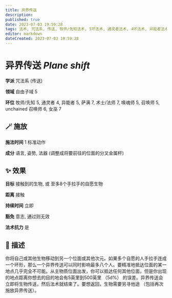 ```yaml
---
title: 异界传送
description: 
published: true
date: 2023-07-03 19:59:28
tags: 法术, 咒法系, 传送, 牧师/先知法术, 5环法术, 通灵者法术, 4环法术, 异能者法术, 萨满法术, 7环法术, 术士/法师法术, 唤魂师法术, 召唤师法术, unchained 召唤师法术, 6环法术, 女巫法术, 自由子域
editor: markdown
dateCreated: 2023-07-03 19:59:28
---
```


# **异界传送** *Plane shift*

**学派** 咒法系 (传送) 

**领域** 自由子域 5

**环位** 牧师/先知 5, 通灵者 4, 异能者 5, 萨满 7, 术士/法师 7, 唤魂师 5, 召唤师 5, unchained 召唤师 6, 女巫 7

## 🪄 施放

**施法时间** 1 标准动作

**成分** 语言, 姿势, 法器 (调整成将要前往的位面的分叉金属杆)

## ✨ 效果 

**目标** 接触到的生物, 或 至多8个手拉手的自愿生物 

**距离** 接触  

**持续时间** 立即 

**豁免** 意志, 通过则无效

**法术抗力** 是

## 📖 描述

你将自己或其他生物移动到另一个位面或其他次元。如果多个自愿的人手拉手连成一个环形，那么一个异界传送可以同时影响最多八个人。要精准地抵达位面的某一地点几乎完全不可能。从主物质位面出发，你可以抵达任何其他位面，但是你出现的地点距离你想去的目的地会有5英里到500英里 （5d%） 的误差。异界传送会立即将生物传送，然后法术就结束了。要想返回，生物需要另寻他途 （包括再次施放异界传送）。
    